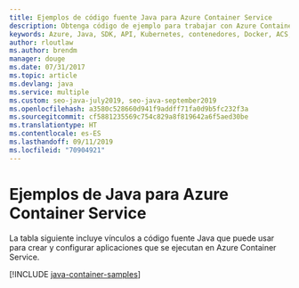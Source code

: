 ```yaml
---
title: Ejemplos de código fuente Java para Azure Container Service
description: Obtenga código de ejemplo para trabajar con Azure Container Service desde aplicaciones Java.
keywords: Azure, Java, SDK, API, Kubernetes, contenedores, Docker, ACS, registro, imágenes
author: rloutlaw
ms.author: brendm
manager: douge
ms.date: 07/31/2017
ms.topic: article
ms.devlang: java
ms.service: multiple
ms.custom: seo-java-july2019, seo-java-september2019
ms.openlocfilehash: a3580c528660d941f9addff71fa0d9b5fc232f3a
ms.sourcegitcommit: cf5881235569c754c829a8f819642a6f5aed30be
ms.translationtype: HT
ms.contentlocale: es-ES
ms.lasthandoff: 09/11/2019
ms.locfileid: "70904921"
---
```

# <a name="java-samples-for-azure-container-service"></a>Ejemplos de Java para Azure Container Service

La tabla siguiente incluye vínculos a código fuente Java que puede usar para crear y configurar aplicaciones que se ejecutan en Azure Container Service.

[!INCLUDE [java-container-samples](includes/java-container-samples.md)]